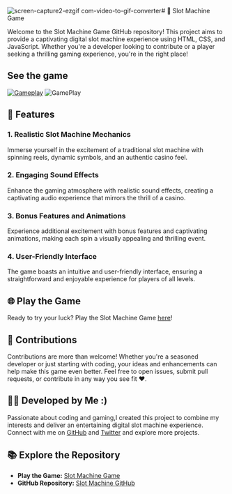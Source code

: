 ![screen-capture2-ezgif com-video-to-gif-converter](https://github.com/yasaminashoori/Slot_Machine/assets/96047848/70287eb1-e7fe-417d-adb0-356f15871015)#  🎰 Slot Machine Game

Welcome to the Slot Machine Game GitHub repository! This project aims to provide a captivating digital slot machine experience using HTML, CSS, and JavaScript. Whether you're a developer looking to contribute or a player seeking a thrilling gaming experience, you're in the right place!

## See the game
[![Gameplay](link_to_your_gif.gif)](https://slotmachinedotin.netlify.app/)
![GamePlay](https://github.com/yasaminashoori/Slot_Machine/assets/96047848/f4849479-0580-43f2-95d7-0b65695834ed)

## 🚀 Features

### 1. Realistic Slot Machine Mechanics
Immerse yourself in the excitement of a traditional slot machine with spinning reels, dynamic symbols, and an authentic casino feel.

### 2. Engaging Sound Effects
Enhance the gaming atmosphere with realistic sound effects, creating a captivating audio experience that mirrors the thrill of a casino.

### 3. Bonus Features and Animations
Experience additional excitement with bonus features and captivating animations, making each spin a visually appealing and thrilling event.

### 4. User-Friendly Interface
The game boasts an intuitive and user-friendly interface, ensuring a straightforward and enjoyable experience for players of all levels.

## 🌐 Play the Game

Ready to try your luck? Play the Slot Machine Game [here](https://slotmachinedotin.netlify.app/)!

## 🔧 Contributions

Contributions are more than welcome! Whether you're a seasoned developer or just starting with coding, your ideas and enhancements can help make this game even better. Feel free to open issues, submit pull requests, or contribute in any way you see fit ❤️.

## 👩‍💻 Developed by Me :)

Passionate about coding and gaming,I created this project to combine my interests and deliver an entertaining digital slot machine experience. Connect with me on [GitHub](https://github.com/YasaminAshoori) and [Twitter](https://twitter.com/YasaminAshoori) and explore more projects.

## 📚 Explore the Repository

- **Play the Game:** [Slot Machine Game](https://slotmachinedotin.netlify.app/)
- **GitHub Repository:** [Slot Machine GitHub](https://github.com/yourusername/slot-machine-game)
